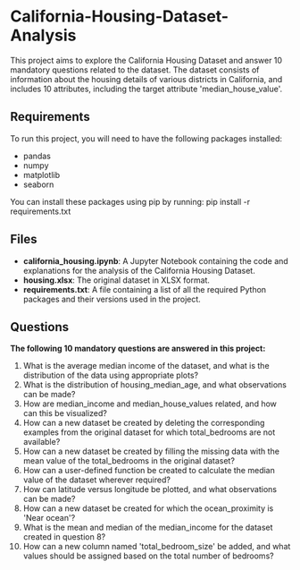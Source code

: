 # California-Housing-Dataset-Analysis
 This project aims to explore the California Housing Dataset and answer 10 mandatory questions related to the dataset. The dataset consists of information about the housing details of various districts in California, and includes 10 attributes, including the target attribute 'median_house_value'.

## Requirements

To run this project, you will need to have the following packages installed:
- pandas
- numpy
- matplotlib
- seaborn

You can install these packages using pip by running:
pip install -r requirements.txt

## Files

- **california_housing.ipynb**: A Jupyter Notebook containing the code and explanations for the analysis of the California Housing Dataset.
- **housing.xlsx**: The original dataset in XLSX format.
- **requirements.txt**: A file containing a list of all the required Python packages and their versions used in the project.

## Questions

**The following 10 mandatory questions are answered in this project:**

1. What is the average median income of the dataset, and what is the distribution of the data using appropriate plots?
2. What is the distribution of housing_median_age, and what observations can be made?
3. How are median_income and median_house_values related, and how can this be visualized?
4. How can a new dataset be created by deleting the corresponding examples from the original dataset for which total_bedrooms are not available?
5. How can a new dataset be created by filling the missing data with the mean value of the total_bedrooms in the original dataset?
6. How can a user-defined function be created to calculate the median value of the dataset wherever required?
7. How can latitude versus longitude be plotted, and what observations can be made?
8. How can a new dataset be created for which the ocean_proximity is 'Near ocean'?
9. What is the mean and median of the median_income for the dataset created in question 8?
10. How can a new column named 'total_bedroom_size' be added, and what values should be assigned based on the total number of bedrooms?
